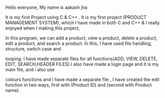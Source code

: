 Hello everyone, My name is aakash jha
  
It is my first Project using C & C++ . It is my first project (PRODUCT MANAGEMENT SYSTEM), which I have made in both C and C++ & I really enjoyed when I making this project,

In this program, we can add a product, view a product, delete a product, edit a product, and search a product. In this, I have used file handling, structure, switch case and

looping. I have made separate files for all functions(ADD, VIEW, DELETE, EDIT, SEARCH,HEADER FILES).I also have made a login page and it is my main file, and i also use 
 
colours functions and i have made a separate file , I have created the edit function in two ways, first with (Product ID) and (second with Product name).
